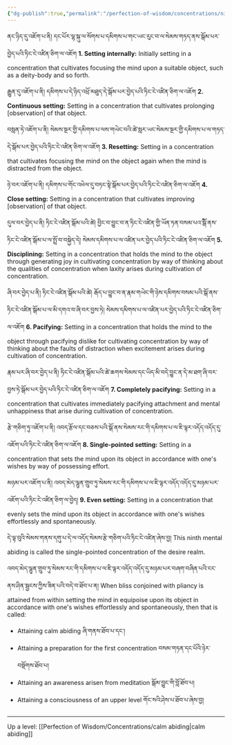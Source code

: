 ```yaml
---
{"dg-publish":true,"permalink":"/perfection-of-wisdom/concentrations/nine-mental-abidings/"}
---
```


ནང་ཉིད་དུ་འཇོག་པ་ནི། དང་པོར་ལྷ་སྐུ་ལ་སོགས་པ་དམིགས་པ་གང་ཡང་རུང་བ་ལ་སེམས་གཏད་ནས་སྒོམ་པར་བྱེད་པའི་ཏིང་ངེ་འཛིན་ཅིག་ལ་འཇོག
**1. Setting internally:** Initially setting in a concentration that cultivates focusing the mind upon a suitable object, such as a deity-body and so forth.

རྒྱུན་དུ་འཇོག་པ་ནི། དམིགས་པ་དེ་ཉིད་འཕྲོ་མཐུད་དེ་སྒོམ་པར་བྱེད་པའི་ཏིང་ངེ་འཛིན་ཅིག་ལ་འཇོག
**2. Continuous setting:** Setting in a concentration that cultivates prolonging [observation] of that object.

བསླན་ཏེ་འཇོག་པ་ནི། སེམས་སྔར་གྱི་དམིགས་པ་ལས་གཡེང་བའི་ཚེ་སླར་ཡང་སེམས་སྔར་གྱི་དམིགས་པ་ལ་གཏད་དེ་སྒོམ་པར་བྱེད་པའི་ཏིང་ངེ་འཛིན་ཅིག་ལ་འཇོག
**3. Resetting:** Setting in a concentration that cultivates focusing the mind on the object again when the mind is distracted from the object.

ཉེ་བར་འཇོག་པ་ནི། དམིགས་པ་གོང་འཕེལ་དུ་བཏང་སྟེ་སྒོམ་པར་བྱེད་པའི་ཏིང་ངེ་འཛིན་ཅིག་ལ་འཇོག
**4. Close setting:** Setting in a concentration that cultivates improving [observation] of that object.

དུལ་བར་བྱེད་པ་ནི། ཏིང་ངེ་འཛིན་སྒོམ་པའི་ཚེ། བྱིང་བ་བྱུང་བ་ན་ཏིང་ངེ་འཛིན་གྱི་ཡོན་ཏན་བསམ་པའ་ིསྒོ་ནས་ཏིང་ངེ་འཛིན་སྒོམ་པ་ལ་སྤྲོ་བ་བསྐྱེད་དེ། 
སེམས་དམིགས་པ་ལ་འཛིན་པར་བྱེད་པའི་ཏིང་ངེ་འཛིན་ཅིག་ལ་འཇོག
**5. Disciplining:** Setting in a concentration that holds the mind to the object through generating joy in cultivating concentration by way of thinking about the qualities of concentration when laxity arises during cultivation of concentration.

ཞི་བར་བྱེད་པ་ནི། ཏིང་ངེ་འཛིན་སྒོམ་པའི་ཚེ། རྒོད་པ་བྱུང་བ་ན་རྣམ་གཡེང་གི་ཉེས་དམིགས་བསམ་པའི་སྒོ་ནས་ཏིང་ངེ་འཛིན་སྒོམ་པ་ལ་མི་དགའ་བ་ཞི་བར་བྱས་ཏེ། 
སེམས་དམིགས་པ་ལ་འཛིན་པར་བྱེད་པའི་ཏིང་ངེ་འཛིན་ཅིག་ལ་འཇོག
**6. Pacifying:** Setting in a concentration that holds the mind to the object through pacifying dislike for cultivating concentration by way of thinking about the faults of distraction when excitement arises during cultivation of concentration.

རྣམ་པར་ཞི་བར་བྱེད་པ་ནི། ཏིང་ངེ་འཛིན་སྒོམ་པའི་ཚེ་ཆགས་སེམས་དང་ཡིད་མི་བདེ་བྱུང་ན་དེ་མ་ཐག་ཞི་བར་བྱས་ཏེ་སྒོམ་པར་བྱེད་པའི་ཏིང་ངེ་འཛིན་ཅིག་ལ་འཇོག
**7. Completely pacifying:** Setting in a concentration that cultivates immediately pacifying attachment and mental unhappiness that arise during cultivation of concentration.

རྩེ་གཅིག་ཏུ་འཇོག་པ་ནི། འབད་རྩོལ་དང་བཅས་པའི་སྒོ་ནས་སེམས་རང་གི་དམིགས་པ་ལ་ཇི་ལྟར་འདོད་འདོད་དུ་འཇོག་པའི་ཏིང་ངེ་འཛིན་ཅིག་ལ་འཇོག
**8. Single-pointed setting:** Setting in a concentration that sets the mind upon its object in accordance with one's wishes by way of possessing effort.

མཉམ་པར་འཇོག་པ་ནི། འབད་མེད་ལྷུན་གྲུབ་ཏུ་སེམས་རང་གི་དམིགས་པ་ལ་ཇི་ལྟར་འདོད་འདོད་དུ་མཉམ་པར་འཇོག་པའི་ཏིང་ངེ་འཛིན་ཅིག་ལ་བྱེད།
**9. Even setting:** Setting in a concentration that evenly sets the mind upon its object in accordance with one's wishes effortlessly and spontaneously.

དེ་ལྟ་བུའི་སེམས་གནས་དགུ་པ་དེ་ལ་འདོད་སེམས་རྩེ་གཅིག་པའི་ཏིང་ངེ་འཛིན་ཞེས་བྱ།
This ninth mental abiding is called the single-pointed concentration of the desire realm.

འབད་མེད་ལྷུན་གྲུབ་ཏུ་སེམས་རང་གི་དམིགས་པ་ལ་ཇི་ལྟར་འདོད་འདོད་དུ་མཉམ་པར་བཞག་བཞིན་པའི་ངང་ནས་ཤིན་སྦྱངས་ཀྱིས་ཟིན་པའི་བདེ་བ་ཐོབ་པ་ན།
When bliss conjoined with pliancy is attained from within setting the mind in equipoise upon its object in accordance with one's wishes effortlessly and spontaneously, then that is called:
- Attaining calm abiding ཞི་གནས་ཐོབ་པ་དང་།
- Attaining a preparation for the first concentration བསམ་གཏན་དང་པོའི་ཉེར་བསྡོགས་ཐོབ་པ།
- Attaining an awareness arisen from meditation སྒོམ་བྱུང་གི་བློ་ཐོབ་པ།
- Attaining a consciousness of an upper level གོང་སའི་ཤེས་པ་ཐོབ་པ་ཞེས་བྱ།



---
Up a level: [[Perfection of Wisdom/Concentrations/calm abiding\|calm abiding]]